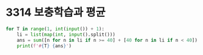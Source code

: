 # 3314 보충학습과 평균



```python
for T in range(1, int(input()) + 1):
    li = list(map(int, input().split()))
    ans = sum([n for n in li if n >= 40] + [40 for n in li if n < 40]) // 5
    print(f'#{T} {ans}')
```


